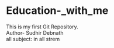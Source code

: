# Education-_with_me
This is my first Git Repository.
<br>
Author- Sudhir Debnath 
<br>
all subject: in all strem
